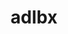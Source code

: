 ---
title: "adlbx"
layout: cache
categories: [package, develop-2025-02-16]
meta: {"compilers": ["cce@=18.0.0", "gcc@=11.4.0"], "num_specs": 3, "num_specs_by_stack": {"e4s": 2, "e4s-cray-rhel": 1, "root": 3}, "oss": ["rhel8", "ubuntu22.04"], "platforms": ["linux"], "stacks": ["e4s", "e4s-cray-rhel", "root"], "targets": ["x86_64_v3"], "versions": ["1.0.0"]}
spec_details: [{"compiler": "cce@=18.0.0", "hash": "4bfknumaqe3icjxiq55ksdkefeion7cq", "os": "rhel8", "platform": "linux", "size": "-", "stacks": ["e4s-cray-rhel", "root"], "tarball": "https://binaries.spack.io/develop-2025-02-16/build_cache/linux-rhel8-x86_64_v3/cce-18.0.0/adlbx-1.0.0/linux-rhel8-x86_64_v3-cce-18.0.0-adlbx-1.0.0-4bfknumaqe3icjxiq55ksdkefeion7cq.spack", "target": "x86_64_v3", "variants": ["build_system=autotools"], "versions": ["1.0.0"]}, {"compiler": "gcc@=11.4.0", "hash": "almabuivgeatwpowtl3yz2q6ic45vzy4", "os": "ubuntu22.04", "platform": "linux", "size": "-", "stacks": ["e4s", "root"], "tarball": "https://binaries.spack.io/develop-2025-02-16/build_cache/linux-ubuntu22.04-x86_64_v3/gcc-11.4.0/adlbx-1.0.0/linux-ubuntu22.04-x86_64_v3-gcc-11.4.0-adlbx-1.0.0-almabuivgeatwpowtl3yz2q6ic45vzy4.spack", "target": "x86_64_v3", "variants": ["build_system=autotools"], "versions": ["1.0.0"]}, {"compiler": "gcc@=11.4.0", "hash": "xf5n7m5nmbcngvfo7jvximu7jpvfon2w", "os": "ubuntu22.04", "platform": "linux", "size": "-", "stacks": ["e4s", "root"], "tarball": "https://binaries.spack.io/develop-2025-02-16/build_cache/linux-ubuntu22.04-x86_64_v3/gcc-11.4.0/adlbx-1.0.0/linux-ubuntu22.04-x86_64_v3-gcc-11.4.0-adlbx-1.0.0-xf5n7m5nmbcngvfo7jvximu7jpvfon2w.spack", "target": "x86_64_v3", "variants": ["build_system=autotools"], "versions": ["1.0.0"]}]
---